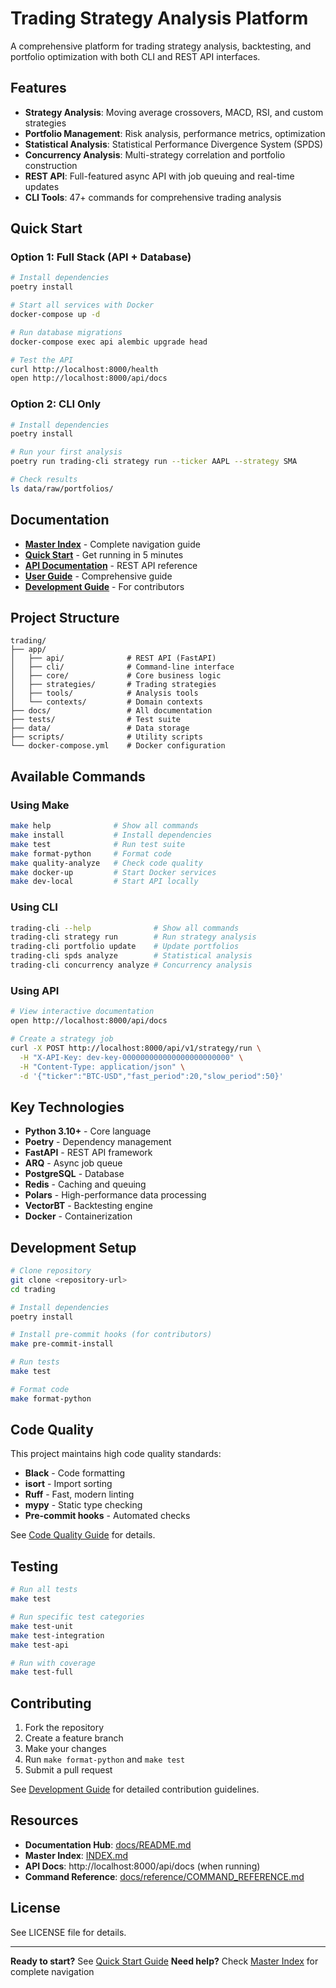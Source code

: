 # Trading Strategy Analysis Platform

A comprehensive platform for trading strategy analysis, backtesting, and portfolio optimization with both CLI and REST API interfaces.

## Features

- **Strategy Analysis**: Moving average crossovers, MACD, RSI, and custom strategies
- **Portfolio Management**: Risk analysis, performance metrics, optimization
- **Statistical Analysis**: Statistical Performance Divergence System (SPDS)
- **Concurrency Analysis**: Multi-strategy correlation and portfolio construction
- **REST API**: Full-featured async API with job queuing and real-time updates
- **CLI Tools**: 47+ commands for comprehensive trading analysis

## Quick Start

### Option 1: Full Stack (API + Database)

```bash
# Install dependencies
poetry install

# Start all services with Docker
docker-compose up -d

# Run database migrations
docker-compose exec api alembic upgrade head

# Test the API
curl http://localhost:8000/health
open http://localhost:8000/api/docs
```

### Option 2: CLI Only

```bash
# Install dependencies
poetry install

# Run your first analysis
poetry run trading-cli strategy run --ticker AAPL --strategy SMA

# Check results
ls data/raw/portfolios/
```

## Documentation

- **[Master Index](INDEX.md)** - Complete navigation guide
- **[Quick Start](docs/getting-started/QUICK_START.md)** - Get running in 5 minutes
- **[API Documentation](docs/api/README.md)** - REST API reference
- **[User Guide](docs/USER_GUIDE.md)** - Comprehensive guide
- **[Development Guide](docs/development/DEVELOPMENT_GUIDE.md)** - For contributors

## Project Structure

```
trading/
├── app/
│   ├── api/              # REST API (FastAPI)
│   ├── cli/              # Command-line interface
│   ├── core/             # Core business logic
│   ├── strategies/       # Trading strategies
│   ├── tools/            # Analysis tools
│   └── contexts/         # Domain contexts
├── docs/                 # All documentation
├── tests/                # Test suite
├── data/                 # Data storage
├── scripts/              # Utility scripts
└── docker-compose.yml    # Docker configuration
```

## Available Commands

### Using Make

```bash
make help              # Show all commands
make install           # Install dependencies
make test              # Run test suite
make format-python     # Format code
make quality-analyze   # Check code quality
make docker-up         # Start Docker services
make dev-local         # Start API locally
```

### Using CLI

```bash
trading-cli --help              # Show all commands
trading-cli strategy run        # Run strategy analysis
trading-cli portfolio update    # Update portfolios
trading-cli spds analyze        # Statistical analysis
trading-cli concurrency analyze # Concurrency analysis
```

### Using API

```bash
# View interactive documentation
open http://localhost:8000/api/docs

# Create a strategy job
curl -X POST http://localhost:8000/api/v1/strategy/run \
  -H "X-API-Key: dev-key-000000000000000000000000" \
  -H "Content-Type: application/json" \
  -d '{"ticker":"BTC-USD","fast_period":20,"slow_period":50}'
```

## Key Technologies

- **Python 3.10+** - Core language
- **Poetry** - Dependency management
- **FastAPI** - REST API framework
- **ARQ** - Async job queue
- **PostgreSQL** - Database
- **Redis** - Caching and queuing
- **Polars** - High-performance data processing
- **VectorBT** - Backtesting engine
- **Docker** - Containerization

## Development Setup

```bash
# Clone repository
git clone <repository-url>
cd trading

# Install dependencies
poetry install

# Install pre-commit hooks (for contributors)
make pre-commit-install

# Run tests
make test

# Format code
make format-python
```

## Code Quality

This project maintains high code quality standards:

- **Black** - Code formatting
- **isort** - Import sorting
- **Ruff** - Fast, modern linting
- **mypy** - Static type checking
- **Pre-commit hooks** - Automated checks

See [Code Quality Guide](docs/development/CODE_QUALITY.md) for details.

## Testing

```bash
# Run all tests
make test

# Run specific test categories
make test-unit
make test-integration
make test-api

# Run with coverage
make test-full
```

## Contributing

1. Fork the repository
2. Create a feature branch
3. Make your changes
4. Run `make format-python` and `make test`
5. Submit a pull request

See [Development Guide](docs/development/DEVELOPMENT_GUIDE.md) for detailed contribution guidelines.

## Resources

- **Documentation Hub**: [docs/README.md](docs/README.md)
- **Master Index**: [INDEX.md](INDEX.md)
- **API Docs**: http://localhost:8000/api/docs (when running)
- **Command Reference**: [docs/reference/COMMAND_REFERENCE.md](docs/reference/COMMAND_REFERENCE.md)

## License

See LICENSE file for details.

---

**Ready to start?** See [Quick Start Guide](docs/getting-started/QUICK_START.md)
**Need help?** Check [Master Index](INDEX.md) for complete navigation
